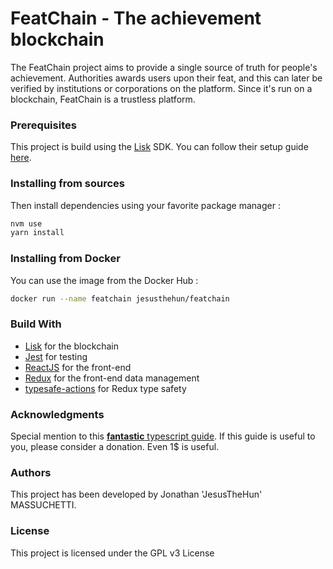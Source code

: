 # FeatChain - The achievement blockchain

The FeatChain project aims to provide a single source of truth for people's achievement.
Authorities awards users upon their feat, and this can later be verified by institutions or corporations on the platform.
Since it's run on a blockchain, FeatChain is a trustless platform.

### Prerequisites

This project is build using the [Lisk](https://lisk.io) SDK. You can follow their setup guide [here](https://lisk.io/documentation/lisk-sdk/setup.html).

### Installing from sources

Then install dependencies using your favorite package manager :

```bash
nvm use
yarn install
```

### Installing from Docker

You can use the image from the Docker Hub :

```bash
docker run --name featchain jesusthehun/featchain
```


### Build With

* [Lisk](https://lisk.io) for the blockchain
* [Jest](http://jestjs.io) for testing
* [ReactJS](https://reactjs.org) for the front-end
* [Redux]() for the front-end data management
* [typesafe-actions](https://github.com/piotrwitek/typesafe-actions) for Redux type safety 

### Acknowledgments

Special mention to this [**fantastic** typescript guide](https://github.com/piotrwitek/react-redux-typescript-guide).
If this guide is useful to you, please consider a donation. Even 1$ is useful. 

### Authors

This project has been developed by Jonathan 'JesusTheHun' MASSUCHETTI.

### License

This project is licensed under the GPL v3 License
